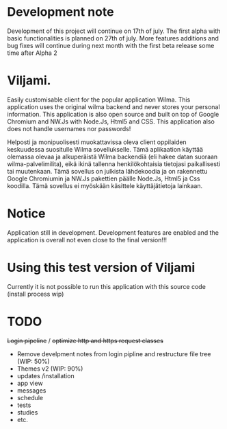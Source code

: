 # Development note
Development of this project will continue on 17th of july. The first alpha with basic functionalities is planned on 27th of july. More features additions and bug fixes will continue during next month with the first beta release some time after Alpha 2
# Viljami.

Easily customisable client for the popular application Wilma. This application uses the original wilma backend and never stores your personal information.
This application is also open source and built on top of Google Chromium and NW.Js with Node.Js, Html5 and CSS.
This application also does not handle usernames nor passwords!

Helposti ja monipuolisesti muokattavissa oleva client oppilaiden keskuudessa suositulle Wilma sovellukselle. Tämä aplikaation käyttää olemassa olevaa ja alkuperäistä Wilma backendiä (eli hakee datan suoraan wilma-palvelimilita), eikä ikinä tallenna henkilökohtaisia tietojasi paikallisesti tai muutenkaan.
Tämä sovellus on julkista lähdekoodia ja on rakennettu Google Chromiumin ja NW.Js pakettien päälle Node.Js, Html5 ja Css koodilla.
Tämä sovellus ei myöskään käsittele käyttäjätietoja lainkaan.

# Notice
Application still in development. Development features are enabled and the application is overall not even close to the final version!!!

# Using this test version of Viljami
Currently it is not possible to run this application with this source code (install process wip)

# TODO
~~Login pipeline~~ / 
~~optimize http and https request classes~~
- Remove develpment notes from login pipline and restructure file tree (WIP: 50%)
- Themes v2 (WIP: 90%)
- updates /installation
- app view
- messages
- schedule
- tests
- studies
- etc.
